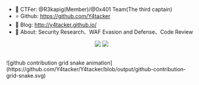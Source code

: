 - 🔭 CTFer: @R3kapig(Member)/@0x401 Team(The third captain)
- ⭐️ Github: https://github.com/Y4tacker
- 🍔 Blog: http://y4tacker.github.io/
- 👋 About: Security Research、WAF Evasion and Defense、Code Review
<p align="center">
  <img width="49%" src="https://github-readme-stats.vercel.app/api?username=Y4tacker&show_icons=true" />
  <img width="49%" src="https://github-readme-streak-stats.herokuapp.com/?user=Y4tacker" />
</p>

</br>
![github contribution grid snake animation](https://github.com/Y4tacker/Y4tacker/blob/output/github-contribution-grid-snake.svg)
